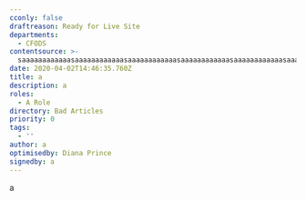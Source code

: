 ```yaml
---
cconly: false
draftreason: Ready for Live Site
departments:
  - CFODS
contentsource: >-
  saaaaaaaaaaaasaaaaaaaaaaaasaaaaaaaaaaaasaaaaaaaaaaaasaaaaaaaaaaaasaaaaaaaaaaaasaaaaaaaaaaaasaaaaaaaaaaaasaaaaaaaaaaaasaaaaaaaaaaaasaaaaaaaaaaaasaaaaaaaaaaaasaaaaaaaaaaaasaaaaaaaaaaaasaaaaaaaaaaaasaaaaaaaaaaaasaaaaaaaaaaaasaaaaaaaaaaaasaaaaaaaaaaaasaaaaaaaaaaaasaaaaaaaaaaaasaaaaaaaaaaaasaaaaaaaaaaaasaaaaaaaaaaaasaaaaaaaaaaaasaaaaaaaaaaaa
date: 2020-04-02T14:46:35.760Z
title: a
description: a
roles:
  - A Role
directory: Bad Articles
priority: 0
tags:
  - ''
author: a
optimisedby: Diana Prince
signedby: a
---
```

a